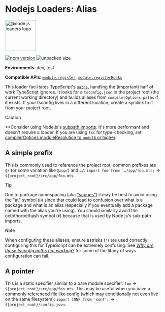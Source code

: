 # Nodejs Loaders: Alias

<img src="https://raw.githubusercontent.com/nodejs-loaders/nodejs-loaders/refs/heads/main/logo.svg" height="100" width="100" alt="@node.js loaders logo" />

[![npm version](https://img.shields.io/npm/v/@nodejs-loaders/alias.svg)](https://www.npmjs.com/package/nodejs-loaders/alias)
![unpacked size](https://img.shields.io/npm/unpacked-size/@nodejs-loaders/alias)

**Environments**: dev, test

**Compatible APIs**: [`module.register`](https://nodejs.org/api/module.html#moduleregisterspecifier-parenturl-options), [`module.registerHooks`](https://nodejs.org/api/module.html#moduleregisterhooksoptions)

This loader facilitates TypeScript's [`paths`](https://www.typescriptlang.org/docs/handbook/modules/reference.html#paths), handling the (important) half of work TypeScript ignores. It looks for a `tsconfig.json` in the project root (the current working directory) and builds aliases from `compilerOptions.paths` if it exists. If your tsconfig lives in a different location, create a symlink to it from your project root.

> [!CAUTION]
> **Consider using Node.js's [subpath imports](https://nodejs.org/api/packages.html#subpath-imports). It's more performant and doesn't require a loader. If you are using `tsc` for type-checking, set [compilerOptions.moduleResolution to `node16` or higher](https://www.typescriptlang.org/docs/handbook/modules/reference.html#packagejson-imports-and-self-name-imports).

## A simple prefix

This is commonly used to reference the project root; common prefixes are `@/` (or some variation like `@app/`) and `…/`: `import foo from '…/app/foo.mts;` → `${project_root}/src/app/foo.mts`.

> [!TIP]
> Due to package namespacing (aka ["scopes"](https://docs.npmjs.com/about-scopes)) it may be best to avoid using the "at" symbol (`@`) since that could lead to confusion over what is a package and what is an alias (especially if you eventually add a package named with the alias you're using). You should similarly avoid the octothorpe/hash symbol (`#`) because that is used by Node.js's sub-path imports.

> [!NOTE]
> When configuring these aliases, ensure astrisks (`*`) are used correctly; configuring this for TypeScript can be extremely confusing. See [_Why are these tsconfig paths not working?_](https://stackoverflow.com/q/50679031) for some of the litany of ways configuration can fail.

## A pointer

This is a static specifier similar to a bare module specifier: `foo` → `${project_root}/src/app/foo.mts`. This may be useful when you have a commonly referenced file like config (which may conditionally not even live on the same filesystem): `import CONF from 'conf';` → `${project_root}/config.json`.
